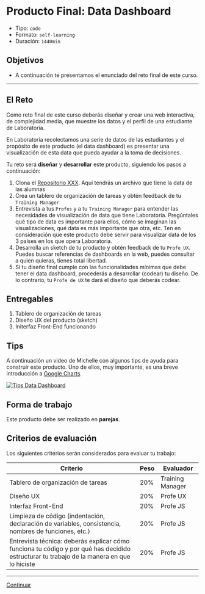 # Producto Final: Data Dashboard
- Tipo: `code`
- Formato: `self-learning`
- Duración: `1440min`

## Objetivos

- A continuación te presentamos el enunciado del reto final de este curso.

***

## El Reto

Como reto final de este curso deberás diseñar y crear una web
interactiva, de complejidad media, que muestre los datos y el perfil de una
estudiante de Laboratoria.

En Laboratoria recolectamos una serie de datos de las estudiantes y el propósito de este producto (el data dashboard) es presentar una visualización de esta data que pueda ayudar a la toma de decisiones.

Tu reto será **diseñar** y **desarrollar** este producto, siguiendo los pasos a continuación:

1. Clona el [Repositorio XXX](). Aquí tendrás un archivo que tiene la data de las alumnas
2. Crea un tablero de organización de tareas y obtén feedback de tu `Training Manager`
3. Entrevista a tus `Profes` y a tu `Training Manager` para entender las necesidades de visualización de data que tiene Laboratoria. Pregúntales qué tipo de data es importante para ellos, cómo se imaginan las visualizaciones, qué data es más importante que otra, etc. Ten en consideración que este producto debe servir para visualizar data de los 3 países en los que opera Laboratoria.
4. Desarrolla un sketch de tu producto y obtén feedback de tu `Profe UX`. Puedes buscar referencias de dashboards en la web, puedes consultar a quien quieras, tienes total libertad.
5. Si tu diseño final cumple con las funcionalidades mínimas que debe tener el data dashboard, procederás a desarrollar (codear) tu diseño. De lo contrario, tu `Profe de UX` te dará el diseño que deberás codear.

## Entregables
1. Tablero de organización de tareas
2. Diseño UX del producto (sketch)
3. Initerfaz Front-End funcionando

## Tips
A continuación un video de Michelle con algunos tips de ayuda para construir este producto. Uno de ellos, muy importante, es una breve introducción a [Google Charts](https://developers.google.com/chart/interactive/docs/).

[![Tips Data Dashboard](https://img.youtube.com/vi/-hLSzYr3z44/0.jpg)](https://www.youtube.com/watch?v=-hLSzYr3z44)

## Forma de trabajo
Este producto debe ser realizado en **parejas**.

## Criterios de evaluación
Los siguientes criterios serán considerados para evaluar tu trabajo:

| Criterio                 | Peso | Evaluador
| ------------------------ | ---- | ---------
| Tablero de organización de tareas        |  20% | Training Manager
| Diseño UX                |  20% | Profe UX
| Interfaz Front-End       |  20% | Profe JS
| Limpieza de código (indentación, declaración de variables, consistencia, nombres de funciones, etc.)   |  20% | Profe JS
| Entrevista técnica: deberás explicar cómo funciona tu código y por qué has decidido estructurar tu trabajo de la manera en que lo hiciste |  20% | Profe JS

***
[Continuar](13-solutions-code-challenges.md)
